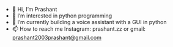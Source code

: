 - 👋 Hi, I’m Prashant
- 👀 I’m interested in python programming
- 🌱 I’m currently building a voice assistant with a GUI in python
- 📫 How to reach me Instagram: prashant.zz or gmail: prashant2003prashant@gmail.com

<!---
Prashant2003/Prashant2003 is a ✨ special ✨ repository because its `README.md` (this file) appears on your GitHub profile.
You can click the Preview link to take a look at your changes.
--->
